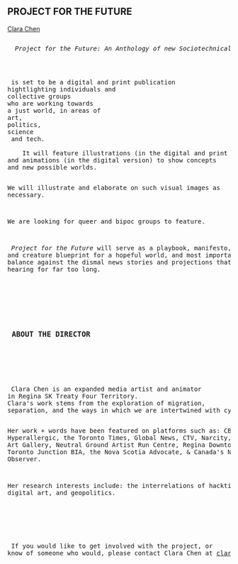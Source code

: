 
<html>


<body>
<div>

<p><h2><strong>PROJECT FOR THE FUTURE</strong></h2></p>

<p> <a href="https://www.cyberspacevoid.xyz">Clara Chen</a> </p>
<pre>
<p> <i> Project for the Future: An Anthology of new Sociotechnical Imaginaries </i> </p>
<article>
<p> is set to be a digital and print publication 
hightlighting individuals and 
collective groups 
who are working towards 
a just world, in areas of 
art, 
politics,
science
 and tech.  
<br>    It will feature illustrations (in the digital and print version)
and animations (in the digital version) to show concepts
and new possible worlds. 

We will illustrate and elaborate on such visual 
images as necessary. 

We are looking for queer and bipoc groups to feature. 

<i> Project for the Future </i>will serve as a playbook, manifesto, and 
creature blueprint for a hopeful world, and most importantly, as
a balance against the dismal news stories and projections that we've been 
hearing for far too long. 
</p>


<p> <h3> <strong>ABOUT THE DIRECTOR</strong> </h3> </p>
<pre> <p> Clara Chen is an expanded media artist and animator 
in Regina SK Treaty Four Territory. 
Clara's work stems from the exploration of migration, 
separation, and the ways in which we are intertwined with cyberspace. 

Her work + words have been featured on platforms such as: CBC, Hyperallergic, the Toronto Times, Global News,
CTV, Narcity, Mackenzie Art Gallery, Neutral Ground Artist Run Centre, Regina Downtown BID, the Toronto Junction BIA, 
the Nova Scotia Advocate, & Canada's National Observer.

Her research interests include: the interrelations of hacktivism, digital art, and geopolitics. 
</p> </pre>
<p> If you would like to get involved with the project, or 
know of someone who would, please contact Clara Chen at <a href="mailto:clarachen@nscad.ca">clarachen@nscad.ca</a> 
